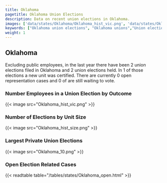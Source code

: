 ```yaml
---
title: Oklahoma
pagetitle: Oklahoma Union Elections
description: Data on recent union elections in Oklahoma.
images: ['data/states/Oklahoma/Oklahoma_hist_vic.png', 'data/states/Oklahoma/Oklahoma_hist_size.png', 'data/states/Oklahoma/Oklahoma_10.png']
keywords: ["Oklahoma union elections", "Oklahoma unions","Union elections"]
weight: 1
---
```

##  Oklahoma

Excluding public employees, in the last year there have been 2 union elections filed in Oklahoma and 2 union elections held. In 1 of those elections a new unit was certified. There are currently 0 open representation cases and 0 of are still waiting to vote.

### Number Employees in a Union Election by Outcome
{{< image src="Oklahoma_hist_vic.png" >}}

### Number of Elections by Unit Size
{{< image src="Oklahoma_hist_size.png" >}}

### Largest Private Union Elections
{{< image src="Oklahoma_10.png" >}}

### Open Election Related Cases
{{< readtable table="/tables/states/Oklahoma_open.html" >}}

